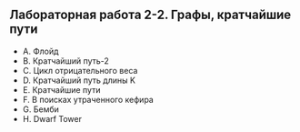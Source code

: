 ## Лабораторная работа 2-2. Графы, кратчайшие пути

- A. Флойд
- B. Кратчайший путь-2
- C. Цикл отрицательного веса
- D. Кратчайший путь длины K
- E. Кратчайшие пути
- F. В поисках утраченного кефира
- G. Бемби
- H. Dwarf Tower
